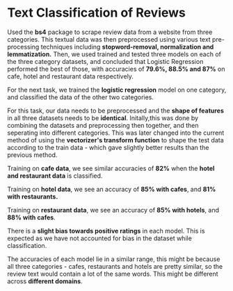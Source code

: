 # Text Classification of Reviews

Used the **bs4** package to scrape review data from a website from three categories. This textual data was then preprocessed using various text pre-processing techniques including **stopword-removal, normalization and lemmatization.**
Then, we used trained and tested three models on each of the three category datasets, and concluded that Logistic Regression performed the best of those, with accuracies of **79.6%, 88.5% and 87%** on cafe, hotel and restaurant data respectively.

For the next task, we trained the **logistic regression** model on one category, and classified the data of the other two categories.

For this task, our data needs to be preprocessed and the **shape of features** in all three datasets needs to be **identical**. Initally,this was done by combining the datasets and preprocessing then together, and then seperating into different categories. This was later changed into the current method of using the **vectorizer's transform function** to shape the test data according to the train data - which gave slightly better results than the previous method.

Training on **cafe data**, we see similar accuracies of **82%** when the **hotel and restaurant data** is classified.

Training on **hotel data**, we see an accuracy of **85% with cafes**, and **81% with restaurants.**

Training on **restaurant data**, we see an accuracy of **85% with hotels**, and **88% with cafes**.

There is a **slight bias towards positive ratings** in each model. This is expected as we have not accounted for bias in the dataset while classification.

The accuracies of each model lie in a similar range, this might be because all three categories - cafes, restaurants and hotels are pretty similar, so the review text would contain a lot of the same words. This might be different across **different domains**.
